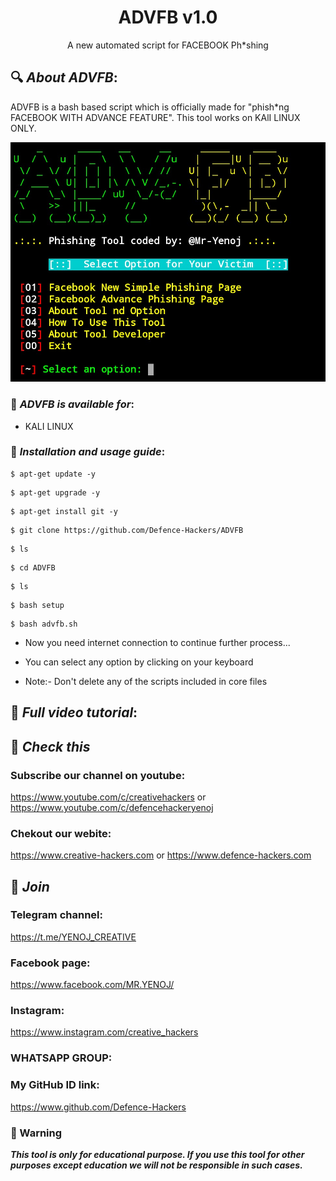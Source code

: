 <h1 align="center">ADVFB v1.0</h1>
<p align="center">
      A new automated script for FACEBOOK Ph*shing
</p>

## 🔍 ***About ADVFB***:

ADVFB is a bash based script which is officially made for "phish*ng FACEBOOK WITH ADVANCE FEATURE". This tool works on KAlI LINUX ONLY.

![](IMG_20200925_120633.jpg)

### 📌 ***ADVFB is available for***:

* KALI LINUX

### 📌 ***Installation and usage guide***:
```
$ apt-get update -y
```
```
$ apt-get upgrade -y
```
```
$ apt-get install git -y
```
```
$ git clone https://github.com/Defence-Hackers/ADVFB
```
```
$ ls
```
```
$ cd ADVFB
```
```
$ ls
```
```
$ bash setup
```
```
$ bash advfb.sh
```
* Now you need internet connection to continue further process...

* You can select any option by clicking on your keyboard

* Note:- Don't delete any of the scripts included in core files

## 📌 ***Full video tutorial***:

## 🔗 ***Check this***

### Subscribe our channel on youtube:
https://www.youtube.com/c/creativehackers
or
https://www.youtube.com/c/defencehackeryenoj

### Chekout our webite:
https://www.creative-hackers.com
or
https://www.defence-hackers.com

## 👥 ***Join***


### Telegram channel:
https://t.me/YENOJ_CREATIVE

### Facebook page:
https://www.facebook.com/MR.YENOJ/

### Instagram: 
https://www.instagram.com/creative_hackers

### WHATSAPP GROUP:


### My GitHub ID link:
https://www.github.com/Defence-Hackers

### 📢 Warning

***This tool is only for educational purpose. If you use this tool for other purposes except education we will not be responsible in such cases.***
